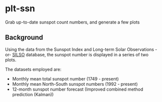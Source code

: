 # plt-ssn
Grab up-to-date sunspot count numbers, and generate a few plots

## Background
Using the data from the Sunspot Index and Long-term Solar Observations -or- [SILSO](http://sidc.be/silso/home) database, the sunspot number is displayed in a series of two plots.

The datasets employed are:
- Monthly mean total sunspot number (1749 - present)
- Monthly mean North-South sunspot numbers (1992 - present)
- 12-month sunspot number forecast (Improved combined method prediction (Kalman))
